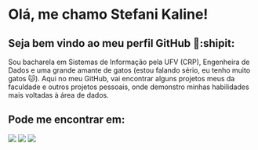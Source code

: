 # Olá, me chamo Stefani Kaline! 
## Seja bem vindo ao meu perfil GitHub 🤟:shipit:

Sou bacharela em Sistemas de Informação pela UFV (CRP), Engenheira de Dados e uma grande amante de gatos (estou falando sério, eu tenho muito gatos 🐱). 
Aqui no meu GitHub, vai encontrar alguns projetos meus da faculdade e outros projetos pessoais, onde demonstro minhas habilidades mais voltadas à área de dados.

## Pode me encontrar em:

<div>
<a href="https://medium.com/@skaline" target="_blank"><img loading="lazy" src="https://img.shields.io/badge/https%3A%2F%2Fwww.google.com%2Furl%3Fsa%3Di%26url%3Dhttps%253A%252F%252Fmedium.design%252Flogos-and-brand-guidelines-f1a01a733592%26psig%3DAOvVaw3zdaUbeLfFSvKgtlZn39ew%26ust%3D1712092652504000%26source%3Dimages%26cd%3Dvfe%26opi%3D89978449%26ved%3D0CBIQjRxqFwoTCMCH4aT4oYUDFQAAAAAdAAAAABAP" target="_blank"></a>
<a href = "mailto:stefanikaline15@gmail.com"><img loading="lazy" src="https://img.shields.io/badge/Gmail-D14836?style=for-the-badge&logo=gmail&logoColor=white" target="_blank"></a>
<a href="https://www.linkedin.com/in/stefanikdias/" target="_blank"><img loading="lazy" src="https://img.shields.io/badge/-LinkedIn-%230077B5?style=for-the-badge&logo=linkedin&logoColor=white" target="_blank"></a>   
</div>
